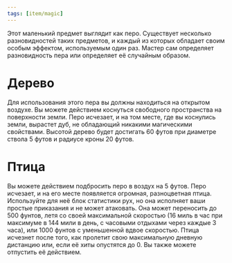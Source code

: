 ```yaml
---
tags: [item/magic]
---
```


Этот маленький предмет выглядит как перо. Существует несколько разновидностей таких предметов, и каждый из которых обладает своим особым эффектом, используемым один раз. Мастер сам определяет разновидность пера или определяет её случайным образом.

# Дерево

Для использования этого пера вы должны находиться на открытом воздухе. Вы можете действием коснуться свободного пространства на поверхности земли. Перо исчезает, и на том месте, где вы коснулись земли, вырастет дуб, не обладающий никакими магическими свойствами. Высотой дерево будет достигать 60 футов при диаметре ствола 5 футов и радиусе кроны 20 футов.

# Птица

Вы можете действием подбросить перо в воздух на 5 футов. Перо исчезает, и на его месте появляется огромная, разноцветная птица. Используйте для неё блок статистики рух, но она исполняет ваши простые приказания и не может атаковать. Она может переносить до 500 фунтов, летя со своей максимальной скоростью (16 миль в час при максимуме в 144 мили в день, с часовыми отдыхами через каждые 3 часа), или 1000 фунтов с уменьшенной вдвое скоростью. Птица исчезнет после того, как пролетит свою максимальную дневную дистанцию или, если её хиты опустятся до 0. Вы также можете отпустить её действием.

